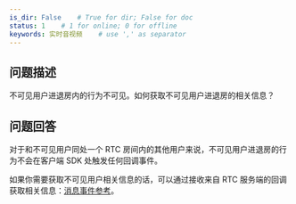 ```yaml
---
is_dir: False    # True for dir; False for doc
status: 1    # 1 for online; 0 for offline
keywords: 实时音视频    # use ',' as separator
---
```


## 问题描述

不可见用户进退房内的行为不可见。如何获取不可见用户进退房的相关信息？

## 问题回答

对于和不可见用户同处一个 RTC 房间内的其他用户来说，不可见用户进退房的行为不会在客户端 SDK 处触发任何回调事件。

如果你需要获取不可见用户相关信息的话，可以通过接收来自 RTC 服务端的回调获取相关信息：[消息事件参考](109807)。
